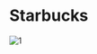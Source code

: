 # S t a r b u c k s 
 

![1](https://github.com/nupeldakandemir/Starbucks/assets/120253252/22a88060-cc06-407b-8369-e2e5325fa645)
